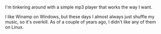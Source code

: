 I'm tinkering around with a simple mp3 player that works the way I want.

I like Winamp on Windows, but these days I almost always just shuffle my music, so it's overkill. As of a couple of years ago, I didn't like any of them on Linux.